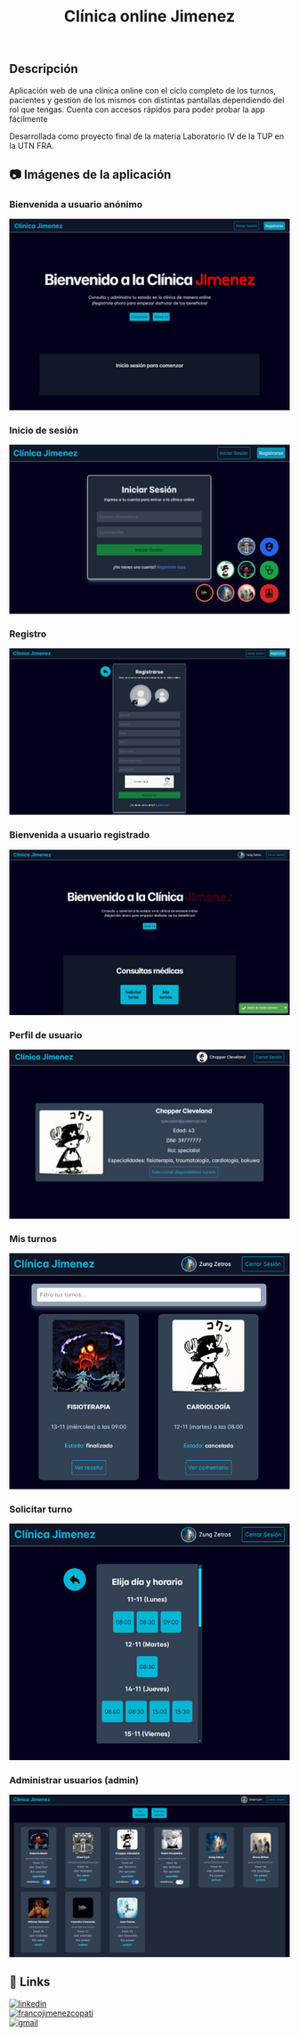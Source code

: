 <h1 align="center">Clínica online Jimenez</h1>

<br/>

<h2 align="left">Descripción</h2>
<div align="left">
    <p>
        Aplicación web de una clínica online con el ciclo completo de los turnos, pacientes y gestion de los mismos con distintas pantallas dependiendo del rol que tengas. 
        Cuenta con accesos rápidos para poder probar la app fácilmente
    </p>
    <p>
        Desarrollada como proyecto final de la materia Laboratorio IV de la TUP en la UTN FRA.
    </p>
</div>

## 📷 Imágenes de la aplicación

### Bienvenida a usuario anónimo

<div align="left">
    <img src="./public/readme/welcomePage.png" alt"welcome img"/>
</div>

### Inicio de sesión

<div align="left">
    <img src="./public/readme/login.png" alt"login"/>
</div>

### Registro

<div align="left">
    <img src="./public/readme/register.png" alt"register"/>
</div>

### Bienvenida a usuario registrado

<div align="left">
    <img src="./public/readme/welcomeUser.png"/>
</div>

### Perfil de usuario

<div align="left">
    <img src="./public/readme/profile.png"/>
</div>

### Mis turnos

<div align="left">
    <img src="./public/readme/misTurnos.png"/>
</div>

### Solicitar turno

<div align="left">
    <img src="./public/readme/solicitarTurno.png"/>
</div>

### Administrar usuarios (admin)

<div align="left">
    <img src="./public/readme/adminAdministrarUsuarios.png"/>
</div>

## 🔗 Links
<div >
    
[![linkedin](https://img.shields.io/badge/linkedin-0A66C2?style=for-the-badge&logo=linkedin&logoColor=white)](https://www.linkedin.com/in/francojimenezcopati)
<br/>
[![francojimenezcopati](https://img.shields.io/badge/francojimenezcopati-707070?style=for-the-badge&logo=github&logoColor=black)](https://github.com/francojimenezcopati)
<br/>
[![gmail](https://img.shields.io/badge/Gmail-D14836?style=for-the-badge&logo=gmail&logoColor=white)](mailto:fjcopati@gmail.com)
<br/>
</div>
